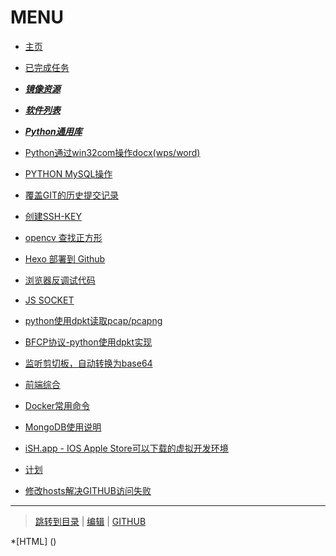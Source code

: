 # MENU

* [主页](index.md)

* [已完成任务](complete-task.md)

* [***镜像资源***](mirror.md)

* [***软件列表***](./software.md)

* [***Python通用库***](python-common-lib.md)

* [Python通过win32com操作docx(wps/word)](python-docx.md)

* [PYTHON MySQL操作](py-mysql.md)

* [覆盖GIT的历史提交记录](rm-git-log.md)

* [创建SSH-KEY](create-ssh-public-key.md)

* [opencv 查找正方形](opencv-find-rect.md)

* [Hexo 部署到 Github](hexo-to-github.md)

* [浏览器反调试代码](browser-anti-debug.md)

* [JS SOCKET](js-socket.md)

* [python使用dpkt读取pcap/pcapng](dpkt.md)

* [BFCP协议-python使用dpkt实现](bfcp-dpkt.md)

* [监听剪切板，自动转换为base64](py-clip-base64.md)

* [前端综合](./html-css-js.md)

* [Docker常用命令](docker.md)

* [MongoDB使用说明](mongo.md)

* [iSH.app - IOS Apple Store可以下载的虚拟开发环境](ish.md)

* [计划](todo.md)

* [修改hosts解决GITHUB访问失败](hello-github.md)



---

> [跳转到目录](index.md) | [编辑](https://github.dev/amoxuk/amoxuk.github.io) | [GITHUB](https://github.com/amoxuk/amoxuk.github.io) 

*[HTML] (<script> var _hmt = _hmt || [];(function() {  var hm = document.createElement("script");  hm.src = "https://hm.baidu.com/hm.js?e7b6e6893b36dd638b55a03e48e38c09";  var s = document.getElementsByTagName("script")[0];   s.parentNode.insertBefore(hm, s);})();</script>)

<script> var _hmt = _hmt || [];(function() {  var hm = document.createElement("script");  hm.src = "https://hm.baidu.com/hm.js?e7b6e6893b36dd638b55a03e48e38c09";  var s = document.getElementsByTagName("script")[0];   s.parentNode.insertBefore(hm, s);})();</script>